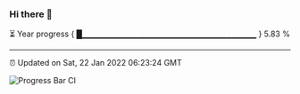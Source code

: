 ### Hi there 👋

⏳ Year progress { █▁▁▁▁▁▁▁▁▁▁▁▁▁▁▁▁▁▁▁▁▁▁▁▁▁▁▁▁▁ } 5.83 %

---

⏰ Updated on Sat, 22 Jan 2022 06:23:24 GMT

![Progress Bar CI](https://github.com/ZhaoGui/ZhaoGui/workflows/Progress%20Bar%20CI/badge.svg)
